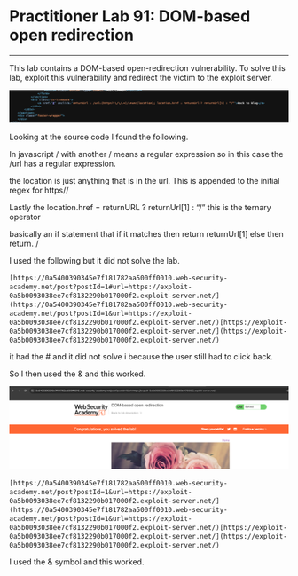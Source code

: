 # Practitioner Lab 91: DOM-based open redirection

---

This lab contains a DOM-based open-redirection vulnerability. To solve this lab, exploit this vulnerability and redirect the victim to the exploit server.

![Untitled](Practitioner%20Lab%2091%20DOM-based%20open%20redirection%201daf88b6dcba4adfa829bad86721bf03/Untitled.png)

Looking at the source code I found the following. 

In javascript / with another / means a regular expression  so in this case the /url  has a regular expression. 

the location is just anything that is in the url. This is appended to the initial regex for https//

Lastly the location.href = returnURL ? returnUrl[1] : “/”  this is the ternary operator

basically an if statement that if it matches then return returnUrl[1] else then return. / 

I used the following but it did not solve the lab.

```
[https://0a5400390345e7f181782aa500ff0010.web-security-academy.net/post?postId=1#url=https://exploit-0a5b0093038ee7cf8132290b017000f2.exploit-server.net/](https://0a5400390345e7f181782aa500ff0010.web-security-academy.net/post?postId=1&url=https://exploit-0a5b0093038ee7cf8132290b017000f2.exploit-server.net/)[https://exploit-0a5b0093038ee7cf8132290b017000f2.exploit-server.net/](https://exploit-0a5b0093038ee7cf8132290b017000f2.exploit-server.net/)
```

it had the # and it did not solve i because the user still had to click back.

So I then used the & and this worked.

![Untitled](Practitioner%20Lab%2091%20DOM-based%20open%20redirection%201daf88b6dcba4adfa829bad86721bf03/Untitled%201.png)

```
[https://0a5400390345e7f181782aa500ff0010.web-security-academy.net/post?postId=1&url=https://exploit-0a5b0093038ee7cf8132290b017000f2.exploit-server.net/](https://0a5400390345e7f181782aa500ff0010.web-security-academy.net/post?postId=1&url=https://exploit-0a5b0093038ee7cf8132290b017000f2.exploit-server.net/)[https://exploit-0a5b0093038ee7cf8132290b017000f2.exploit-server.net/](https://exploit-0a5b0093038ee7cf8132290b017000f2.exploit-server.net/)
```

I used the & symbol and this worked.